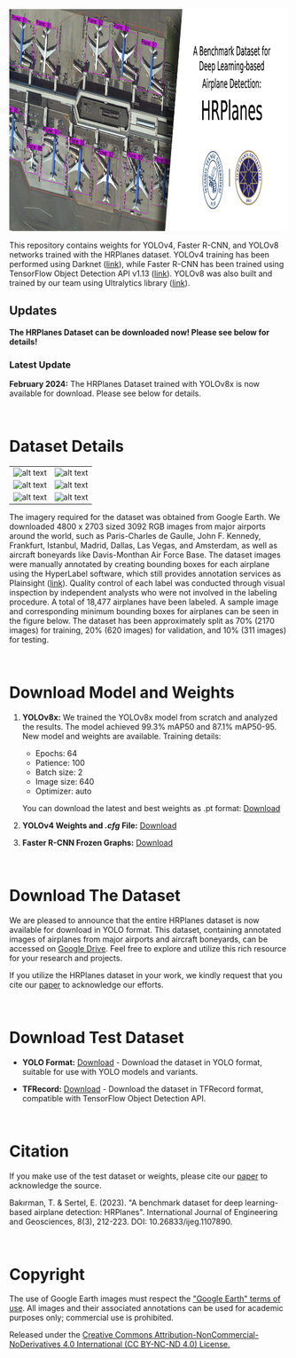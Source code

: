 <!-- # HRPlanes -->

<img src="https://github.com/RSandAI/HRPlanes/blob/main/Assets/HRPlanes%20Header.png" height=400 width=1280 alt="github.com/RSandAI/HRPlanes"/>

<br>

This repository contains weights for YOLOv4, Faster R-CNN, and YOLOv8 networks trained with the HRPlanes dataset. YOLOv4 training has been performed using Darknet ([link](https://github.com/AlexeyAB/darknet)), while Faster R-CNN has been trained using TensorFlow Object Detection API v1.13 ([link](https://github.com/tensorflow/models/tree/r1.13.0)). YOLOv8 was also built and trained by our team using Ultralytics library ([link](https://github.com/ultralytics/ultralytics)).

## Updates

**The HRPlanes Dataset can be downloaded now! Please see below for details!**

### Latest Update  

**February 2024:** The HRPlanes Dataset trained with YOLOv8x is now available for download. Please see below for details.

<br>

# Dataset Details

|  |  |
| --- | --- |
| ![alt text](https://github.com/TolgaBkm/HRPlanes/blob/main/Sample%20Images/Sample%20Image.png) | ![alt text](https://github.com/TolgaBkm/HRPlanes/blob/main/Sample%20Images/Sample%20Image%202.jpg) |
| ![alt text](https://github.com/TolgaBkm/HRPlanes/blob/main/Sample%20Images/Sample%20Image%203.jpg)|  ![alt text](https://github.com/TolgaBkm/HRPlanes/blob/main/Sample%20Images/Sample%20Image%204.jpg) |
| ![alt text](https://github.com/TolgaBkm/HRPlanes/blob/main/Sample%20Images/Sample%20Image%205.jpg) | ![alt text](https://github.com/TolgaBkm/HRPlanes/blob/main/Sample%20Images/Sample%20Image%206.jpg) |

The imagery required for the dataset was obtained from Google Earth. We downloaded 4800 x 2703 sized 3092 RGB images from major airports around the world, such as Paris-Charles de Gaulle, John F. Kennedy, Frankfurt, Istanbul, Madrid, Dallas, Las Vegas, and Amsterdam, as well as aircraft boneyards like Davis-Monthan Air Force Base. The dataset images were manually annotated by creating bounding boxes for each airplane using the HyperLabel software, which still provides annotation services as Plainsight ([link](https://app.plainsight.ai/)). Quality control of each label was conducted through visual inspection by independent analysts who were not involved in the labeling procedure. A total of 18,477 airplanes have been labeled. A sample image and corresponding minimum bounding boxes for airplanes can be seen in the figure below. The dataset has been approximately split as 70% (2170 images) for training, 20% (620 images) for validation, and 10% (311 images) for testing.

<br>

# Download Model and Weights

1. **YOLOv8x:** We trained the YOLOv8x model from scratch and analyzed the results. The model achieved 99.3% mAP50 and 87.1% mAP50-95. New model and weights are available. Training details:
   - Epochs: 64
   - Patience: 100
   - Batch size: 2
   - Image size: 640
   - Optimizer: auto

	You can download the latest and best weights as .pt format: [Download]() 

3.  **YOLOv4 Weights and *.cfg* File:** [Download](https://drive.google.com/file/d/1r0AlQE10y21b8bm5pvoj_jtDfDp_-ees/view?usp=sharing)

4. **Faster R-CNN Frozen Graphs:** [Download](https://drive.google.com/file/d/1L3ho4L7lxxBItVg43zLmnrywQiYrxgWm/view?usp=sharing)
<br>

# Download The Dataset

We are pleased to announce that the entire HRPlanes dataset is now available for download in YOLO format. This dataset, containing annotated images of airplanes from major airports and aircraft boneyards, can be accessed on [Google Drive](https://drive.google.com/drive/folders/1NYji6HWh4HRLQMTagsn4tTv4LOdDrc9P?usp=sharing). Feel free to explore and utilize this rich resource for your research and projects.

If you utilize the HRPlanes dataset in your work, we kindly request that you cite our [paper](https://dergipark.org.tr/tr/pub/ijeg/issue/77206/1107890) to acknowledge our efforts.

<br>

# Download Test Dataset

- **YOLO Format:** [Download](https://drive.google.com/file/d/1UBhs64ximEDmBtbMecg-aMaGMBX4yt8m/view?usp=sharing) - Download the dataset in YOLO format, suitable for use with YOLO models and variants.

- **TFRecord:** [Download](https://drive.google.com/file/d/12MU8_cHpjai46hMsIdPY_X9T-Z6fEbRo/view?usp=sharing) - Download the dataset in TFRecord format, compatible with TensorFlow Object Detection API.


<br>

# Citation

If you make use of the test dataset or weights, please cite our [paper](https://dergipark.org.tr/tr/pub/ijeg/issue/77206/1107890#article_cite) to acknowledge the source.

Bakırman, T. & Sertel, E. (2023). "A benchmark dataset for deep learning-based airplane detection: HRPlanes". International Journal of Engineering and Geosciences, 8(3), 212-223. DOI: 10.26833/ijeg.1107890.

<br>

# Copyright

The use of Google Earth images must respect the ["Google Earth" terms of use](https://about.google/brand-resource-center/products-and-services/geo-guidelines/). All images and their associated annotations can be used for academic purposes only; commercial use is prohibited.

Released under the [Creative Commons Attribution-NonCommercial-NoDerivatives 4.0 International (CC BY-NC-ND 4.0) License.](https://creativecommons.org/licenses/by-nc-nd/4.0/)
